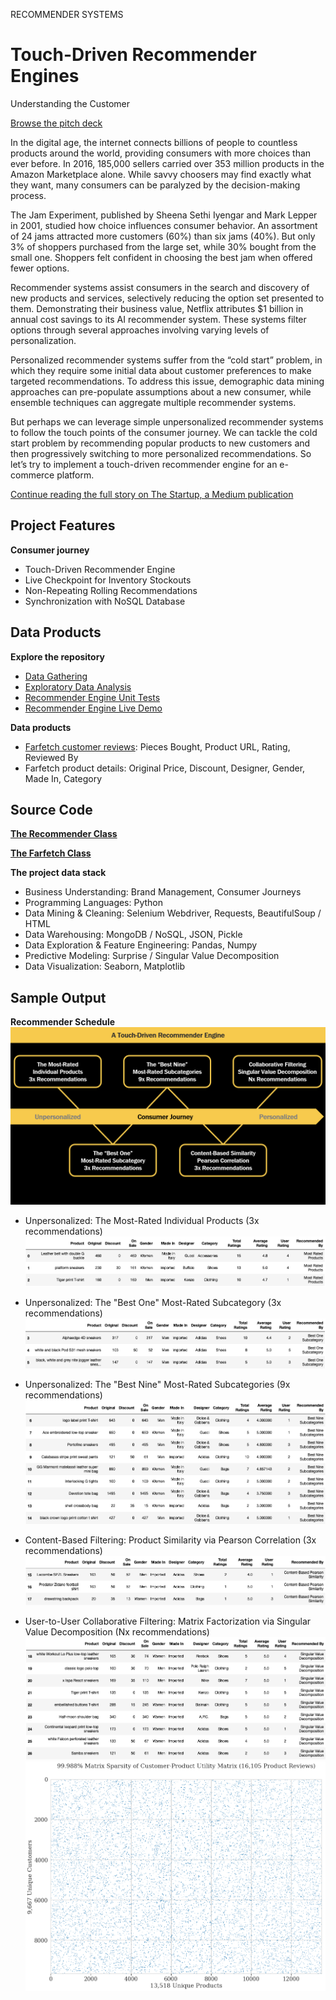 RECOMMENDER SYSTEMS
# Touch-Driven Recommender Engines
Understanding the Customer

[Browse the pitch deck](Farfetch_Understanding_the_Customer.pdf)

In the digital age, the internet connects billions of people to countless products around the world, providing consumers with more choices than ever before. In 2016, 185,000 sellers carried over 353 million products in the Amazon Marketplace alone. While savvy choosers may find exactly what they want, many consumers can be paralyzed by the decision-making process.

The Jam Experiment, published by Sheena Sethi Iyengar and Mark Lepper in 2001, studied how choice influences consumer behavior. An assortment of 24 jams attracted more customers (60%) than six jams (40%). But only 3% of shoppers purchased from the large set, while 30% bought from the small one. Shoppers felt confident in choosing the best jam when offered fewer options.

Recommender systems assist consumers in the search and discovery of new products and services, selectively reducing the option set presented to them. Demonstrating their business value, Netflix attributes $1 billion in annual cost savings to its AI recommender system. These systems filter options through several approaches involving varying levels of personalization.

Personalized recommender systems suffer from the “cold start” problem, in which they require some initial data about customer preferences to make targeted recommendations. To address this issue, demographic data mining approaches can pre-populate assumptions about a new consumer, while ensemble techniques can aggregate multiple recommender systems.

But perhaps we can leverage simple unpersonalized recommender systems to follow the touch points of the consumer journey. We can tackle the cold start problem by recommending popular products to new customers and then progressively switching to more personalized recommendations. So let’s try to implement a touch-driven recommender engine for an e-commerce platform.

[Continue reading the full story on The Startup, a Medium publication](https://medium.com/swlh/touch-driven-recommender-engines-85b6c722a7d9?source=friends_link&sk=436886dcec00e828fffdeb6c23ed56a5)

## Project Features

**Consumer journey**
* Touch-Driven Recommender Engine
* Live Checkpoint for Inventory Stockouts
* Non-Repeating Rolling Recommendations
* Synchronization with NoSQL Database

## Data Products

**Explore the repository**
* [Data Gathering](/src/01_Data_Gathering.ipynb)
* [Exploratory Data Analysis](/src/02_Exploratory_Data_Analysis.ipynb)
* [Recommender Engine Unit Tests](/src/03_Recommender_Systems.ipynb)
* [Recommender Engine Live Demo](/src/04_Live_Demo.ipynb)

**Data products**
* [Farfetch customer reviews](https://www.farfetch.com/reviews): Pieces Bought, Product URL, Rating, Reviewed By
* Farfetch product details: Original Price, Discount, Designer, Gender, Made In, Category

## Source Code

**[The Recommender Class](/src/recommender.py)**

**[The Farfetch Class](/src/farfetch.py)**

**The project data stack**
* Business Understanding: Brand Management, Consumer Journeys
* Programming Languages: Python
* Data Mining & Cleaning: Selenium Webdriver, Requests, BeautifulSoup / HTML
* Data Warehousing: MongoDB / NoSQL, JSON, Pickle
* Data Exploration & Feature Engineering: Pandas, Numpy
* Predictive Modeling: Surprise / Singular Value Decomposition
* Data Visualization: Seaborn, Matplotlib

## Sample Output

**Recommender Schedule**
![Touch-Driven Recommender Engines](/img/Touch_Driven_Recommender_Engines.png)

* Unpersonalized: The Most-Rated Individual Products (3x recommendations)
![The Most-Rated Individual Products](/img/The_Most_Rated_Individual_Products.png)

* Unpersonalized: The "Best One" Most-Rated Subcategory (3x recommendations)
![The Best One Most-Rated Subcategory](/img/The_Best_One_Most_Rated_Subcategory.png)

* Unpersonalized: The "Best Nine" Most-Rated Subcategories (9x recommendations)
![The Best Nine Most-Rated Subcategories](/img/The_Best_Nine_Most_Rated_Subcategories.png)

* Content-Based Filtering: Product Similarity via Pearson Correlation (3x recommendations)
![Content-Based Similarity: Pearson Correlation](/img/Content_Based_Similarity_Pearson_Correlation.png)

* User-to-User Collaborative Filtering: Matrix Factorization via Singular Value Decomposition (Nx recommendations)
![Collaborative Filtering: Singular Value Decomposition](/img/Collaborative_Filtering_SVD.png)
![Collaborative Filtering: Customer-Product Utility Matrix](/img/Customer_Product_Utility_Matrix.png)